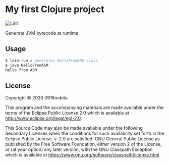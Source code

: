 # My first Clojure project

![Lint](https://github.com/0918nobita/my-clj-project/workflows/Lint/badge.svg)

Generate JVM bytecode at runtime

## Usage

```bash
$ lein run # generates HelloFromASM.class
$ java HelloFromASM
Hello from ASM
```

## License

Copyright © 2020 0918nobita

This program and the accompanying materials are made available under the
terms of the Eclipse Public License 2.0 which is available at
http://www.eclipse.org/legal/epl-2.0.

This Source Code may also be made available under the following Secondary
Licenses when the conditions for such availability set forth in the Eclipse
Public License, v. 2.0 are satisfied: GNU General Public License as published by
the Free Software Foundation, either version 2 of the License, or (at your
option) any later version, with the GNU Classpath Exception which is available
at https://www.gnu.org/software/classpath/license.html.
